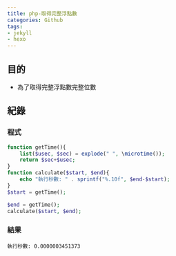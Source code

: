 ```yaml
---
title: php-取得完整浮點數
categories: Github
tags:
- jekyll
- hexo
---
```

## 目的 ##

 - 為了取得完整浮點數完整位數
 
## 紀錄 ##

### 程式 ###

```php
function getTime(){
    list($usec, $sec) = explode(" ", \microtime());
    return $sec+$usec;
}
function calculate($start, $end){
    echo "執行秒數: " . sprintf("%.10f", $end-$start);
}
$start = getTime();

$end = getTime();
calculate($start, $end);
```
### 結果 ###

```
執行秒數: 0.0000003451373
```
